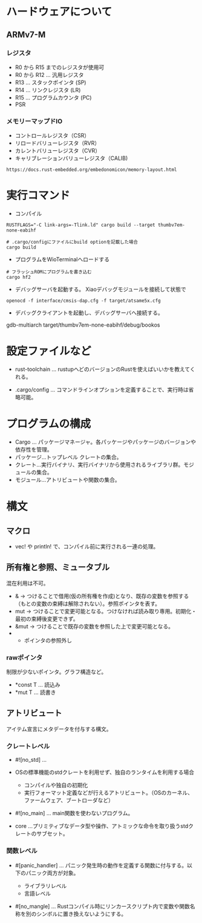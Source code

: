 
# ハードウェアについて
## ARMv7-M
### レジスタ
- R0 から R15 までのレジスタが使用可
- R0 から R12 ... 汎用レジスタ
- R13 ... スタックポインタ (SP)
- R14 ... リンクレジスタ (LR)
- R15 ... プログラムカウンタ (PC)
- PSR

### メモリーマップドIO
- コントロールレジスタ（CSR）
- リロードバリューレジスタ（RVR）
- カレントバリューレジスタ（CVR）
- キャリブレーションバリューレジスタ（CALIB)

```
https://docs.rust-embedded.org/embedonomicon/memory-layout.html
```

# 実行コマンド

- コンパイル
```
RUSTFLAGS="-C link-args=-Tlink.ld" cargo build --target thumbv7em-none-eabihf

# .cargo/configにファイルにbuild optionを記載した場合
cargo build

```

- プログラムをWioTerminalへロードする
```
# フラッシュROMにプログラムを書き込む
cargo hf2 

```

- デバッグサーバを起動する。
Xiaoデバッグモジュールを接続して状態で
```
openocd -f interface/cmsis-dap.cfg -f target/atsame5x.cfg
```

- デバッグクライアントを起動し、デバッグサーバへ接続する。

gdb-multiarch target/thumbv7em-none-eabihf/debug/bookos


# 設定ファイルなど
- rust-toolchain ... rustupへどのバージョンのRustを使えばいいかを教えてくれる。

- .cargo/config ... コマンドラインオプションを定義することで、実行時は省略可能。

# プログラムの構成
- Cargo ... パッケージマネージャ。各パッケージやパッケージのバージョンや依存性を管理。
- パッケージ...トップレベル クレートの集合。
- クレート...実行バイナリ、実行バイナリから使用されるライブラリ群。モジュールの集合。
- モジュール...アトリビュートや関数の集合。

# 構文
## マクロ
- vec! や println! で、コンパイル前に実行される一連の処理。 

## 所有権と参照、ミュータブル
混在利用は不可。
- & -> つけることで借用(仮の所有権を作成)となり、既存の変数を参照する（もとの変数の束縛は解除されない）。参照ポインタを表す。
- mut -> つけることで変更可能となる。つけなければ読み取り専用。初期化・最初の束縛後変更できず。
- &mut -> つけることで既存の変数を参照した上で変更可能となる。
- * ポインタの参照外し


### rawポインタ
制限が少ないポインタ。グラフ構造など。
- *const T ... 読込み
- *mut T ... 読書き


## アトリビュート
アイテム宣言にメタデータを付与する構文。

### クレートレベル
- #![no_std] ...
- OSの標準機能のstdクレートを利用せず、独自のランタイムを利用する場合
  - コンパイルや独自の初期化
  - 実行フォーマット定義などが行えるアトリビュート。（OSのカーネル、ファームウェア、ブートローダなど）

- #![no_main] ... main関数を使わないプログラム。

- core  ...プリミティブなデータ型や操作、アトミックな命令を取り扱うstdクレートのサブセット。


### 関数レベル
- #[panic_handler] ... パニック発生時の動作を定義する関数に付与する。以下のパニック両方が対象。
  - ライブラリレベル
  - 言語レベル

- #[no_mangle] ... Rustコンパイル時にリンカースクリプト内で変数や関数名称を別のシンボルに置き換えないようにする。